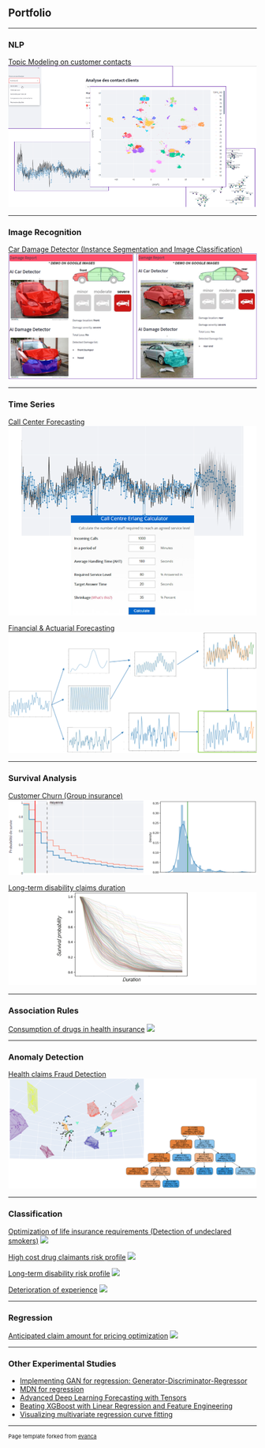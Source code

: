 ## Portfolio

---

### NLP
[Topic Modeling on customer contacts](/nlp_topic)
<img src="images/nlp_topic2.png?raw=true"/>

---

### Image Recognition
[Car Damage Detector (Instance Segmentation and Image Classification)](/image_car_damage)
<img src="images/image_car_damage.png?raw=true"/>

---

### Time Series
[Call Center Forecasting](/ts_call_center)
<img src="images/ts_call_center.png?raw=true"/>

[Financial & Actuarial Forecasting](/financial_ts)
<img src="images/financial_ts.png?raw=true"/>

---

### Survival Analysis
[Customer Churn (Group insurance)](/customer_churn)
<img src="images/customer_churn2.png?raw=true"/>

[Long-term disability claims duration](/lt_surv)
<img src="images/surv_funcs3.png?raw=true"/>

---

### Association Rules
[Consumption of drugs in health insurance](/sample_page)
<img src="images/dummy_thumbnail.jpg?raw=true"/>

---

### Anomaly Detection
[Health claims Fraud Detection](/anomaly_fraud)
<img src="images/anomaly_detect.png?raw=true"/>

---

### Classification
[Optimization of life insurance requirements (Detection of undeclared smokers)](/sample_page)
<img src="images/dummy_thumbnail.jpg?raw=true"/>

[High cost drug claimants risk profile](/sample_page)
<img src="images/dummy_thumbnail.jpg?raw=true"/>

[Long-term disability risk profile](/sample_page)
<img src="images/dummy_thumbnail.jpg?raw=true"/>

[Deterioration of experience](/sample_page)
<img src="images/dummy_thumbnail.jpg?raw=true"/>

---

### Regression
[Anticipated claim amount for pricing optimization](/sample_page)
<img src="images/dummy_thumbnail.jpg?raw=true"/>

---

### Other Experimental Studies

- [Implementing GAN for regression: Generator-Discriminator-Regressor](http://example.com/)
- [MDN for regression](http://example.com/)
- [Advanced Deep Learning Forecasting with Tensors](http://example.com/)
- [Beating XGBoost with Linear Regression and Feature Engineering](http://example.com/)
- [Visualizing multivariate regression curve fitting](http://example.com/)






---
<p style="font-size:11px">Page template forked from <a href="https://github.com/evanca/quick-portfolio">evanca</a></p>
<!-- Remove above link if you don't want to attibute -->
